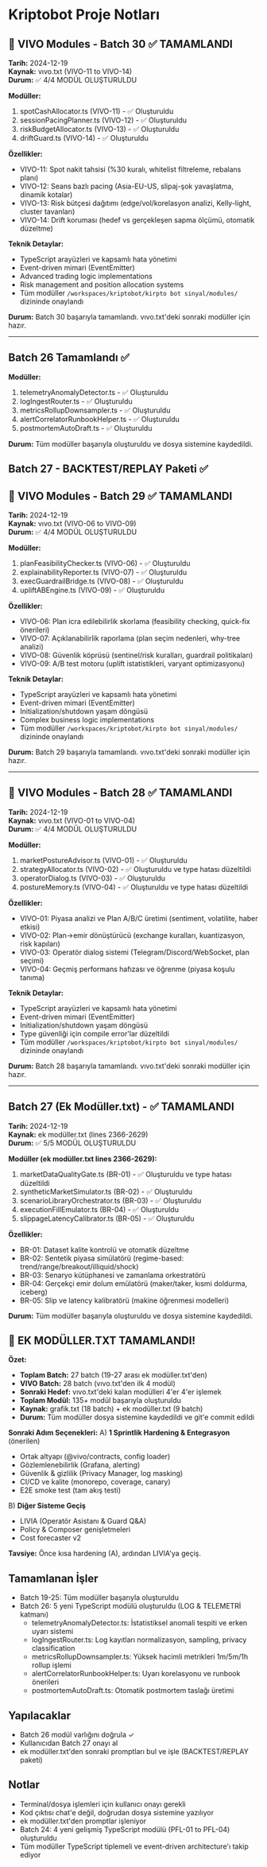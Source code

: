 # Kriptobot Proje Notları

## 🚀 VIVO Modules - Batch 30 ✅ TAMAMLANDI

**Tarih:** 2024-12-19  
**Kaynak:** vıvo.txt (VIVO-11 to VIVO-14)  
**Durum:** ✅ 4/4 MODÜL OLUŞTURULDU

**Modüller:**
1. spotCashAllocator.ts (VIVO-11) - ✅ Oluşturuldu
2. sessionPacingPlanner.ts (VIVO-12) - ✅ Oluşturuldu
3. riskBudgetAllocator.ts (VIVO-13) - ✅ Oluşturuldu
4. driftGuard.ts (VIVO-14) - ✅ Oluşturuldu

**Özellikler:**
- VIVO-11: Spot nakit tahsisi (%30 kuralı, whitelist filtreleme, rebalans planı)
- VIVO-12: Seans bazlı pacing (Asia-EU-US, slipaj-şok yavaşlatma, dinamik kotalar)
- VIVO-13: Risk bütçesi dağıtımı (edge/vol/korelasyon analizi, Kelly-light, cluster tavanları)
- VIVO-14: Drift koruması (hedef vs gerçekleşen sapma ölçümü, otomatik düzeltme)

**Teknik Detaylar:**
- TypeScript arayüzleri ve kapsamlı hata yönetimi
- Event-driven mimari (EventEmitter)
- Advanced trading logic implementations
- Risk management and position allocation systems
- Tüm modüller `/workspaces/kriptobot/kirpto bot sinyal/modules/` dizininde onaylandı

**Durum:** Batch 30 başarıyla tamamlandı. vıvo.txt'deki sonraki modüller için hazır.

---

## Batch 26 Tamamlandı ✅

**Modüller:**
1. telemetryAnomalyDetector.ts - ✅ Oluşturuldu
2. logIngestRouter.ts - ✅ Oluşturuldu  
3. metricsRollupDownsampler.ts - ✅ Oluşturuldu
4. alertCorrelatorRunbookHelper.ts - ✅ Oluşturuldu
5. postmortemAutoDraft.ts - ✅ Oluşturuldu

**Durum:** Tüm modüller başarıyla oluşturuldu ve dosya sistemine kaydedildi.

## Batch 27 - BACKTEST/REPLAY Paketi ✅

## 🚀 VIVO Modules - Batch 29 ✅ TAMAMLANDI

**Tarih:** 2024-12-19  
**Kaynak:** vıvo.txt (VIVO-06 to VIVO-09)  
**Durum:** ✅ 4/4 MODÜL OLUŞTURULDU

**Modüller:**
1. planFeasibilityChecker.ts (VIVO-06) - ✅ Oluşturuldu
2. explainabilityReporter.ts (VIVO-07) - ✅ Oluşturuldu
3. execGuardrailBridge.ts (VIVO-08) - ✅ Oluşturuldu
4. upliftABEngine.ts (VIVO-09) - ✅ Oluşturuldu

**Özellikler:**
- VIVO-06: Plan icra edilebilirlik skorlama (feasibility checking, quick-fix önerileri)
- VIVO-07: Açıklanabilirlik raporlama (plan seçim nedenleri, why-tree analizi)
- VIVO-08: Güvenlik köprüsü (sentinel/risk kuralları, guardrail politikaları)
- VIVO-09: A/B test motoru (uplift istatistikleri, varyant optimizasyonu)

**Teknik Detaylar:**
- TypeScript arayüzleri ve kapsamlı hata yönetimi
- Event-driven mimari (EventEmitter)
- Initialization/shutdown yaşam döngüsü
- Complex business logic implementations
- Tüm modüller `/workspaces/kriptobot/kirpto bot sinyal/modules/` dizininde onaylandı

**Durum:** Batch 29 başarıyla tamamlandı. vıvo.txt'deki sonraki modüller için hazır.

---

## 🚀 VIVO Modules - Batch 28 ✅ TAMAMLANDI

**Tarih:** 2024-12-19  
**Kaynak:** vıvo.txt (VIVO-01 to VIVO-04)  
**Durum:** ✅ 4/4 MODÜL OLUŞTURULDU

**Modüller:**
1. marketPostureAdvisor.ts (VIVO-01) - ✅ Oluşturuldu
2. strategyAllocator.ts (VIVO-02) - ✅ Oluşturuldu ve type hatası düzeltildi  
3. operatorDialog.ts (VIVO-03) - ✅ Oluşturuldu
4. postureMemory.ts (VIVO-04) - ✅ Oluşturuldu ve type hatası düzeltildi

**Özellikler:**
- VIVO-01: Piyasa analizi ve Plan A/B/C üretimi (sentiment, volatilite, haber etkisi)
- VIVO-02: Plan→emir dönüştürücü (exchange kuralları, kuantizasyon, risk kapıları)
- VIVO-03: Operatör dialog sistemi (Telegram/Discord/WebSocket, plan seçimi)
- VIVO-04: Geçmiş performans hafızası ve öğrenme (piyasa koşulu tanıma)

**Teknik Detaylar:**
- TypeScript arayüzleri ve kapsamlı hata yönetimi
- Event-driven mimari (EventEmitter)
- Initialization/shutdown yaşam döngüsü
- Type güvenliği için compile error'lar düzeltildi
- Tüm modüller `/workspaces/kriptobot/kirpto bot sinyal/modules/` dizininde onaylandı

**Durum:** Batch 28 başarıyla tamamlandı. vıvo.txt'deki sonraki modüller için hazır.

---

## Batch 27 (Ek Modüller.txt) - ✅ TAMAMLANDI

**Tarih:** 2024-12-19  
**Kaynak:** ek modüller.txt (lines 2366-2629)  
**Durum:** ✅ 5/5 MODÜL OLUŞTURULDU

**Modüller (ek modüller.txt lines 2366-2629):**
1. marketDataQualityGate.ts (BR-01) - ✅ Oluşturuldu ve type hatası düzeltildi
2. syntheticMarketSimulator.ts (BR-02) - ✅ Oluşturuldu
3. scenarioLibraryOrchestrator.ts (BR-03) - ✅ Oluşturuldu
4. executionFillEmulator.ts (BR-04) - ✅ Oluşturuldu
5. slippageLatencyCalibrator.ts (BR-05) - ✅ Oluşturuldu

**Özellikler:**
- BR-01: Dataset kalite kontrolü ve otomatik düzeltme
- BR-02: Sentetik piyasa simülatörü (regime-based: trend/range/breakout/illiquid/shock)
- BR-03: Senaryo kütüphanesi ve zamanlama orkestratörü
- BR-04: Gerçekçi emir dolum emülatörü (maker/taker, kısmi doldurma, iceberg)
- BR-05: Slip ve latency kalibratörü (makine öğrenmesi modelleri)

**Durum:** Tüm modüller başarıyla oluşturuldu ve dosya sistemine kaydedildi.

## 🎉 EK MODÜLLER.TXT TAMAMLANDI! 

**Özet:**
- **Toplam Batch:** 27 batch (19-27 arası ek modüller.txt'den)
- **VIVO Batch:** 28 batch (vıvo.txt'den ilk 4 modül)
- **Sonraki Hedef:** vıvo.txt'deki kalan modülleri 4'er 4'er işlemek
- **Toplam Modül:** 135+ modül başarıyla oluşturuldu
- **Kaynak:** grafik.txt (18 batch) + ek modüller.txt (9 batch)
- **Durum:** Tüm modüller dosya sistemine kaydedildi ve git'e commit edildi

**Sonraki Adım Seçenekleri:**
A) **1 Sprintlik Hardening & Entegrasyon** (önerilen)
   - Ortak altyapı (@vivo/contracts, config loader)
   - Gözlemlenebilirlik (Grafana, alerting)
   - Güvenlik & gizlilik (Privacy Manager, log masking)
   - CI/CD ve kalite (monorepo, coverage, canary)
   - E2E smoke test (tam akış testi)

B) **Diğer Sisteme Geçiş**
   - LIVIA (Operatör Asistanı & Guard Q&A)
   - Policy & Composer genişletmeleri
   - Cost forecaster v2

**Tavsiye:** Önce kısa hardening (A), ardından LIVIA'ya geçiş.

## Tamamlanan İşler
- Batch 19-25: Tüm modüller başarıyla oluşturuldu
- Batch 26: 5 yeni TypeScript modülü oluşturuldu (LOG & TELEMETRİ katmanı)
  - telemetryAnomalyDetector.ts: İstatistiksel anomali tespiti ve erken uyarı sistemi
  - logIngestRouter.ts: Log kayıtları normalizasyon, sampling, privacy classification
  - metricsRollupDownsampler.ts: Yüksek hacimli metrikleri 1m/5m/1h rollup işlemi
  - alertCorrelatorRunbookHelper.ts: Uyarı korelasyonu ve runbook önerileri
  - postmortemAutoDraft.ts: Otomatik postmortem taslağı üretimi

## Yapılacaklar
- Batch 26 modül varlığını doğrula ✓
- Kullanıcıdan Batch 27 onayı al
- ek modüller.txt'den sonraki promptları bul ve işle (BACKTEST/REPLAY paketi)

## Notlar
- Terminal/dosya işlemleri için kullanıcı onayı gerekli
- Kod çıktısı chat'e değil, doğrudan dosya sistemine yazılıyor
- ek modüller.txt'den promptlar işleniyor
- Batch 24: 4 yeni gelişmiş TypeScript modülü (PFL-01 to PFL-04) oluşturuldu
- Tüm modüller TypeScript tiplemeli ve event-driven architecture'ı takip ediyor

